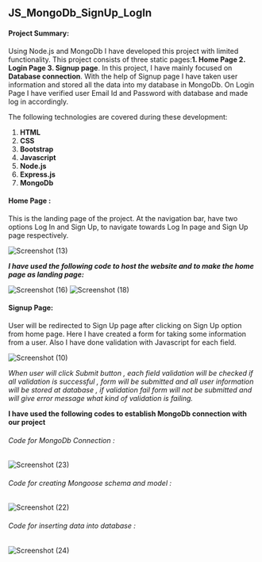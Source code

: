 ## JS_MongoDb_SignUp_LogIn

#### Project Summary:
Using Node.js and MongoDb I have developed this project with limited functionality. This project consists of three static pages:__1. Home Page  2. Login Page  3. Signup page__.
In this project, I have mainly focused on **Database connection**. With the help of Signup page I have taken user information and stored all the data into my database in MongoDb.
On Login Page I have verified user Email Id and Password with database and made log in accordingly.

The following technologies are covered during these development:
1. **HTML**
2. **CSS**
3. **Bootstrap**
4. **Javascript**
5. **Node.js**
6. **Express.js**
7. **MongoDb**

#### Home Page :
This is the landing page of the project. At the navigation bar, have two options Log In and Sign Up, to navigate towards Log In page and Sign Up page respectively.

![Screenshot (13)](https://user-images.githubusercontent.com/72350924/116924526-9bcd3480-ac75-11eb-9ff8-aba94c2d4b01.png)

**_I have used the following code to host the website and to make the home page as landing page:_**

![Screenshot (16)](https://user-images.githubusercontent.com/72350924/116927395-409d4100-ac79-11eb-8b6b-7f427cdcd604.png)
![Screenshot (18)](https://user-images.githubusercontent.com/72350924/116927419-46932200-ac79-11eb-8254-db86d6238fde.png)

#### Signup Page: 
User will be redirected to Sign Up page after clicking on Sign Up option from home page. Here I have created a form for taking some information from a user. Also I have done validation with Javascript for each field.

![Screenshot (10)](https://user-images.githubusercontent.com/72350924/116934877-24060680-ac83-11eb-87ad-9e1701b74936.png)

_When user will click Submit button , each field validation will be checked if all validation is successful , form will be submitted and all user information will be stored at database , if validation fail form will not be submitted and will give error message what kind of validation is failing._

**I have used the following codes to establish MongoDb connection with our project**

###### Code for MongoDb Connection : 

![Screenshot (23)](https://user-images.githubusercontent.com/72350924/116934912-32ecb900-ac83-11eb-8c12-620705d7736c.png)

###### Code for creating Mongoose schema and model :

![Screenshot (22)](https://user-images.githubusercontent.com/72350924/116934960-4566f280-ac83-11eb-81e7-277a685d4d76.png)

###### Code for inserting data into database :

![Screenshot (24)](https://user-images.githubusercontent.com/72350924/116934970-4bf56a00-ac83-11eb-94cd-f60b46ebc016.png)

